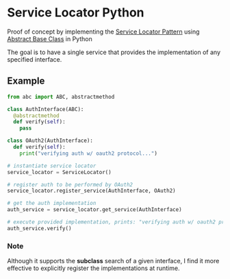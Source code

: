 # Service Locator Python

Proof of concept by implementing the [Service Locator Pattern](https://en.wikipedia.org/wiki/Service_locator_pattern) using [Abstract Base Class](https://docs.python.org/3/library/abc.html) in Python

The goal is to have a single service that provides the implementation of any specified interface.

## Example

```python
from abc import ABC, abstractmethod

class AuthInterface(ABC):
  @abstractmethod
  def verify(self):
    pass

class OAuth2(AuthInterface):
  def verify(self):
    print("verifying auth w/ oauth2 protocol...")

# instantiate service locator
service_locator = ServiceLocator()

# register auth to be performed by OAuth2
service_locator.register_service(AuthInterface, OAuth2)

# get the auth implementation
auth_service = service_locator.get_service(AuthInterface)

# execute provided implementation, prints: "verifying auth w/ oauth2 protocol..."
auth_service.verify()
```

### Note
Although it supports the __subclass__ search of a given interface, I find it more effective to explicitly register the implementations at runtime.
